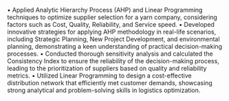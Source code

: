 • Applied Analytic Hierarchy Process (AHP) and Linear Programming techniques to optimize supplier selection for a yarn company, considering factors such as Cost, Quality, Reliability, and Service speed.
• Developed innovative strategies for applying AHP methodology in real-life scenarios, including Strategic Planning, New Project Development, and environmental planning, demonstrating a keen understanding of practical decision-making processes.
• Conducted thorough sensitivity analysis and calculated the Consistency Index to ensure the reliability of the decision-making process, leading to the prioritization of suppliers based on quality and reliability metrics.
• Utilized Linear Programming to design a cost-effective distribution network that efficiently met customer demands, showcasing strong analytical and problem-solving skills in logistics optimization.
